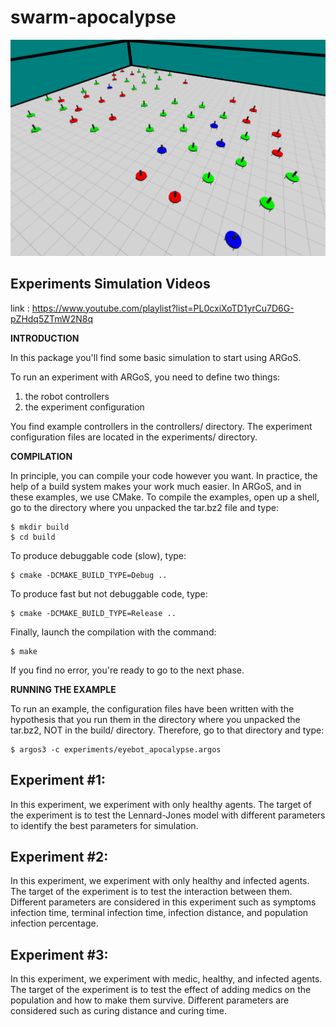 # swarm-apocalypse

![Homepage Image](docs/medic-infected-healthy.png)

## Experiments Simulation Videos

link : https://www.youtube.com/playlist?list=PL0cxiXoTD1yrCu7D6G-pZHdq5ZTmW2N8q

**INTRODUCTION**

In this package you'll find some basic simulation to start using ARGoS.

To run an experiment with ARGoS, you need to define two things:
1. the robot controllers
2. the experiment configuration

You find example controllers in the controllers/ directory. The
experiment configuration files are located in the experiments/
directory.


**COMPILATION**

In principle, you can compile your code however you want. In practice,
the help of a build system makes your work much easier. In ARGoS, and
in these examples, we use CMake. To compile the examples, open up a
shell, go to the directory where you unpacked the tar.bz2 file and
type:
```
$ mkdir build
$ cd build
```
To produce debuggable code (slow), type:
```
$ cmake -DCMAKE_BUILD_TYPE=Debug ..
```
To produce fast but not debuggable code, type:
```
$ cmake -DCMAKE_BUILD_TYPE=Release ..
```
Finally, launch the compilation with the command:
```
$ make
```
If you find no error, you're ready to go to the next phase.

**RUNNING THE EXAMPLE**

To run an example, the configuration files have been written with the
hypothesis that you run them in the directory where you unpacked the
tar.bz2, NOT in the build/ directory. Therefore, go to that directory
and type:

```
$ argos3 -c experiments/eyebot_apocalypse.argos
```

## Experiment #1:
In this experiment, we experiment with only healthy agents. The target of the experiment is to test the Lennard-Jones model with different parameters to identify the best parameters for simulation.


## Experiment #2:
In this experiment, we experiment with only healthy and infected agents. The target of the experiment is to test the interaction between them. Different parameters are considered in this experiment such as symptoms infection time, terminal infection time, infection distance, and population infection percentage.


## Experiment #3:
In this experiment, we experiment with medic, healthy, and infected agents. The target of the experiment is to test the effect of adding medics on the population and how to make them survive. Different parameters are considered such as curing distance and curing time.
